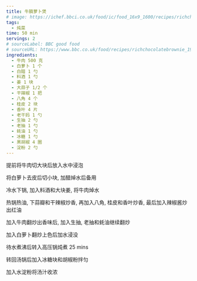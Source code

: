 ```yaml
---
title: 牛腩萝卜煲
# image: https://ichef.bbci.co.uk/food/ic/food_16x9_1600/recipes/richchocolatebrownie_1933_16x9.jpg
tags:
  - 炖菜
time: 50 min
servings: 2
# sourceLabel: BBC good food
# sourceURL: https://www.bbc.co.uk/food/recipes/richchocolatebrownie_1933/
ingredients:
  - 牛肉 500 克
  - 白萝卜 1 个
  - 白醋 1 勺
  - 料酒 1 勺
  - 姜 1 块
  - 大蒜子 1/2 个
  - 干辣椒 1 把
  - 八角 4 个
  - 桂皮 2 块
  - 香叶 4 片
  - 老干妈 1 勺
  - 生抽 2 勺
  - 老抽 1 勺
  - 蚝油 1 勺
  - 冰糖 1 勺
  - 黑胡椒 4 圈
  - 淀粉 2 勺
---
```


提前将牛肉切大块后放入水中浸泡

将白萝卜去皮后切小块, 加醋焯水后备用

冷水下锅, 加入料酒和大块姜, 将牛肉焯水

热锅热油, 下蒜瓣和干辣椒炒香, 再加入八角, 桂皮和香叶炒香, 最后加入辣椒酱炒出红油

加入牛肉翻炒出香味后, 加入生抽, 老抽和蚝油继续翻炒

加入白萝卜翻炒上色后加水浸没

待水煮沸后转入高压锅炖煮 25 mins

转回汤锅后加入冰糖块和胡椒粉拌匀

加入水淀粉将汤汁收浓